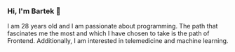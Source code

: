 ### Hi, I'm Bartek 👋
I am 28 years old and I am passionate about programming. The path that fascinates me the most and which I have chosen to take is the path of Frontend. Additionally, I am interested in telemedicine and machine learning.

<!--
**jarosik10/jarosik10** is a ✨ _special_ ✨ repository because its `README.md` (this file) appears on your GitHub profile.

Here are some ideas to get you started:

- 🔭 I’m currently working on ...
- 🌱 I’m currently learning ...
- 👯 I’m looking to collaborate on ...
- 🤔 I’m looking for help with ...
- 💬 Ask me about ...
- 📫 How to reach me: ...
- 😄 Pronouns: ...
- ⚡ Fun fact: ...
-->
